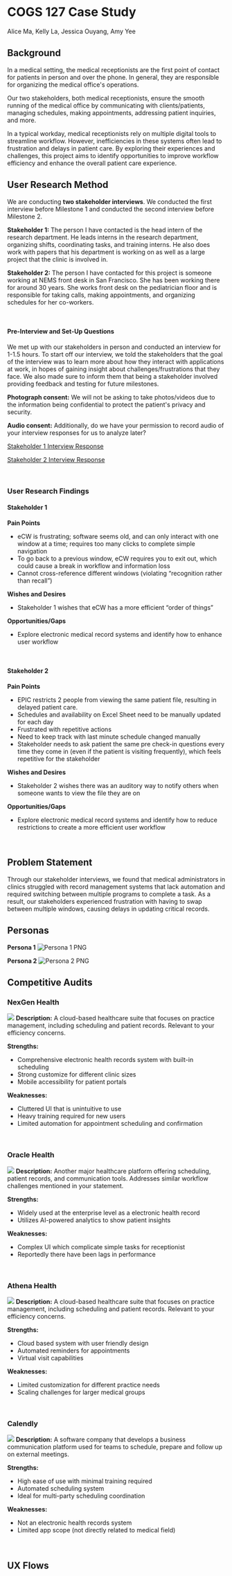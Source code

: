 # COGS 127 Case Study

Alice Ma, Kelly La, Jessica Ouyang, Amy Yee

## Background
In a medical setting, the medical receptionists are the first point of contact for patients in person and over the phone. In general, they are responsible for organizing the medical office's operations. 

Our two stakeholders, both medical receptionists, ensure the smooth running of the medical office by communicating with clients/patients, managing schedules, making appointments, addressing patient inquiries, and more.

In a typical workday, medical receptionists rely on multiple digital tools to streamline workflow. However, inefficiencies in these systems often lead to frustration and delays in patient care. By exploring their experiences and challenges, this project aims to identify opportunities to improve workflow efficiency and enhance the overall patient care experience.

## User Research Method
We are conducting **two stakeholder interviews**. We conducted the first interview before Milestone 1 and conducted the second interview before Milestone 2.

**Stakeholder 1:** The person I have contacted is the head intern of the research department. He leads interns in the research department, organizing shifts, coordinating tasks, and training interns. He also does work with papers that his department is working on as well as a large project that the clinic is involved in.

**Stakeholder 2:** The person I have contacted for this project is someone working at NEMS front desk in San Francisco. She has been working there for around 30 years. She works front desk on the pediatrician floor and is responsible for taking calls, making appointments, and organizing schedules for her co-workers.

<br>

#### Pre-Interview and Set-Up Questions
We met up with our stakeholders in person and conducted an interview for 1-1.5 hours. To start off our interview, we told the stakeholders that the goal of the interview was to learn more about how they interact with applications at work, in hopes of gaining insight about challenges/frustrations that they face. We also made sure to inform them that being a stakeholder involved providing feedback and testing for future milestones.

**Photograph consent:** We will not be asking to take photos/videos due to the information being confidential to protect the patient's privacy and security.

**Audio consent:** Additionally, do we have your permission to record audio of your interview responses for us to analyze later?

[Stakeholder 1 Interview Response](interview-responses/stakeholder1-interview-response.md)


[Stakeholder 2 Interview Response](interview-responses/stakeholder2-interview-response.md)

<br>

### User Research Findings
#### Stakeholder 1
**Pain Points**
- eCW is frustrating; software seems old, and can only interact with one window at a time; requires too many clicks to complete simple navigation
- To go back to a previous window, eCW requires you to exit out, which could cause a break in workflow and information loss
- Cannot cross-reference different windows (violating “recognition rather than recall”)

**Wishes and Desires**
- Stakeholder 1 wishes that eCW has a more efficient “order of things”

**Opportunities/Gaps**
- Explore electronic medical record systems and identify how to enhance user workflow

<br>

#### Stakeholder 2
**Pain Points**
- EPIC restricts 2 people from viewing the same patient file, resulting in delayed patient care. 
- Schedules and availability on Excel Sheet need to be manually updated for each day
- Frustrated with repetitive actions
- Need to keep track with last minute schedule changed manually
- Stakeholder needs to ask patient the same pre check-in questions every time they come in (even if the patient is visiting frequently), which feels repetitive for the stakeholder 


**Wishes and Desires**
- Stakeholder 2 wishes there was an auditory way to notify others when someone wants to view the file they are on

**Opportunities/Gaps**
- Explore electronic medical record systems and identify how to reduce restrictions to create a more efficient user workflow


<br>

## Problem Statement
Through our stakeholder interviews, we found that medical administrators in clinics struggled with record management systems that lack automation and required switching between multiple programs to complete a task. As a result, our stakeholders experienced frustration with having to swap between multiple windows, causing delays in updating critical records.

## Personas
**Persona 1**
![Persona 1 PNG](images/Persona-1)

**Persona 2**
![Persona 2 PNG](images/Persona-2)


## Competitive Audits
### NexGen Health
![](images/netgen-health-logo.png)
**Description:** A cloud-based healthcare suite that focuses on practice management, including scheduling and patient records. Relevant to your efficiency concerns.

**Strengths:**
- Comprehensive electronic health records system with built-in scheduling
- Strong customize for different clinic sizes
- Mobile accessibility for patient portals

**Weaknesses:**
- Cluttered UI that is unintuitive to use
- Heavy training required for new users
- Limited automation for appointment scheduling and confirmation

<br>

### Oracle Health
![](images/oracle-cerner-logo.png)
**Description:** Another major healthcare platform offering scheduling, patient records, and communication tools. Addresses similar workflow challenges mentioned in your statement.

**Strengths:**
- Widely used at the enterprise level as a electronic health record
- Utilizes AI-powered analytics to show patient insights

**Weaknesses:**
- Complex UI which complicate simple tasks for receptionist
- Reportedly there have been lags in performance

<br>

### Athena Health
![](images/athena-health-logo.png)
**Description:** A cloud-based healthcare suite that focuses on practice management, including scheduling and patient records. Relevant to your efficiency concerns.

**Strengths:**
- Cloud based system with user friendly design
- Automated reminders for appointments
- Virtual visit capabilities

**Weaknesses:**
- Limited customization for different practice needs
- Scaling challenges for larger medical groups

<br>

### Calendly
![](images/calendly-logo.png)
**Description:** A software company that develops a business communication platform used for teams to schedule, prepare and follow up on external meetings.

**Strengths:**
- High ease of use with minimal training required
- Automated scheduling system
- Ideal for multi-party scheduling coordination

**Weaknesses:**
- Not an electronic health records system
- Limited app scope (not directly related to medical field)


<br>

## UX Flows
##
